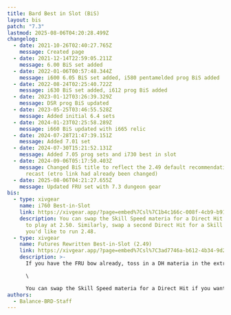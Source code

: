 ```yaml
---
title: Bard Best in Slot (BiS)
layout: bis
patch: "7.3"
lastmod: 2025-08-06T04:20:28.499Z
changelog:
  - date: 2021-10-26T02:40:27.765Z
    message: Created page
  - date: 2021-12-14T22:59:05.211Z
    message: 6.00 BiS set added
  - date: 2022-01-06T00:57:48.344Z
    message: i600 6.05 BiS set added, i580 pentamelded prog BiS added
  - date: 2022-08-24T02:25:40.722Z
    message: i630 BiS set added, i612 prog BiS added
  - date: 2023-01-12T03:26:39.329Z
    message: DSR prog BiS updated
  - date: 2023-05-25T03:46:55.528Z
    message: Added initial 6.4 sets
  - date: 2024-01-23T02:25:58.289Z
    message: i660 BiS updated with i665 relic
  - date: 2024-07-28T21:47:39.151Z
    message: Added 7.01 set
  - date: 2024-07-30T15:21:52.131Z
    message: Added 7.05 prog sets and i730 best in slot
  - date: 2024-09-06T05:17:50.403Z
    message: Changed BiS title to reflect the 2.49 default recommendation for GCD
      recast (etro link had already been changed)
  - date: 2025-08-06T04:21:27.655Z
    message: Updated FRU set with 7.3 dungeon gear
bis:
  - type: xivgear
    name: i760 Best-in-Slot
    link: https://xivgear.app/?page=embed%7Csl%7C1b4c166c-008f-4cb9-b919-8c77dead4805
    description: You can swap the Skill Speed materia for a Direct Hit if you want
      to play at 2.50. Similarly, swap a second Direct Hit for a Skill Speed if
      you'd like to run 2.48.
  - type: xivgear
    name: Futures Rewritten Best-in-Slot (2.49)
    link: https://xivgear.app/?page=embed%7Csl%7C3ad7746a-b612-4b34-9d24-a0f8ae20c857
    description: >-
      If you have the FRU bow already, toss in a DH materia in the extra slot.\

      \

      You can swap the Skill Speed materia for a Direct Hit if you want to play at 2.50. Similarly, swap a second Direct Hit for a Skill Speed if you'd like to run 2.48.
authors:
  - Balance-BRD-Staff
---
```

